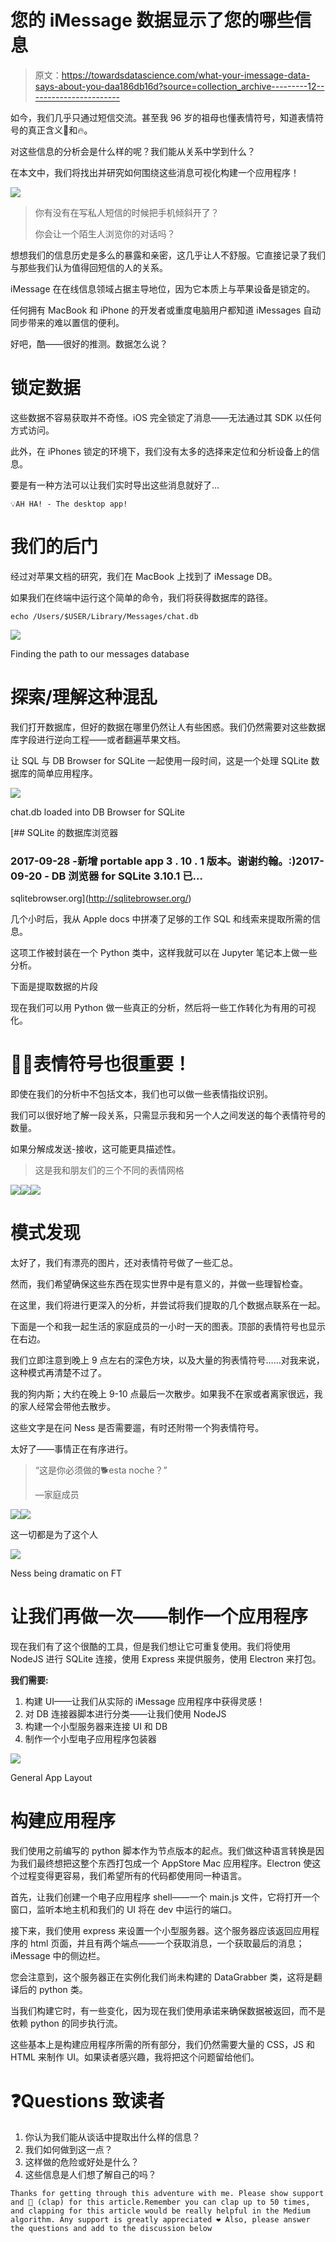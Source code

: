 # 您的 iMessage 数据显示了您的哪些信息

> 原文：<https://towardsdatascience.com/what-your-imessage-data-says-about-you-daa186db16d?source=collection_archive---------12----------------------->

如今，我们几乎只通过短信交流。甚至我 96 岁的祖母也懂表情符号，知道表情符号的真正含义🍆和🔥。

对这些信息的分析会是什么样的呢？我们能从关系中学到什么？

在本文中，我们将找出并研究如何围绕这些消息可视化构建一个应用程序！

![](img/b4048bbfce426c78d95fb9f3b01a0b3d.png)

> 你有没有在写私人短信的时候把手机倾斜开了？
> 
> 你会让一个陌生人浏览你的对话吗？

想想我们的信息历史是多么的暴露和亲密，这几乎让人不舒服。它直接记录了我们与那些我们认为值得回短信的人的关系。

iMessage 在在线信息领域占据主导地位，因为它本质上与苹果设备是锁定的。

任何拥有 MacBook 和 iPhone 的开发者或重度电脑用户都知道 iMessages 自动同步带来的难以置信的便利。

好吧，酷——很好的推测。数据怎么说？

# 锁定数据

这些数据不容易获取并不奇怪。iOS 完全锁定了消息——无法通过其 SDK 以任何方式访问。

此外，在 iPhones 锁定的环境下，我们没有太多的选择来定位和分析设备上的信息。

要是有一种方法可以让我们实时导出这些消息就好了…

```
💡AH HA! - The desktop app!
```

# 我们的后门

经过对苹果文档的研究，我们在 MacBook 上找到了 iMessage DB。

如果我们在终端中运行这个简单的命令，我们将获得数据库的路径。

```
echo /Users/$USER/Library/Messages/chat.db
```

![](img/c2c492710c40550484f8bf8930bdb808.png)

Finding the path to our messages database

# 探索/理解这种混乱

我们打开数据库，但好的数据在哪里仍然让人有些困惑。我们仍然需要对这些数据库字段进行逆向工程——或者翻遍苹果文档。

让 SQL 与 DB Browser for SQLite 一起使用一段时间，这是一个处理 SQLite 数据库的简单应用程序。

![](img/ac4064004d307b77e225b883896428ab.png)

chat.db loaded into DB Browser for SQLite

 [## SQLite 的数据库浏览器

### 2017-09-28 -新增 portable app 3 . 10 . 1 版本。谢谢约翰。:)2017-09-20 - DB 浏览器 for SQLite 3.10.1 已…

sqlitebrowser.org](http://sqlitebrowser.org/) 

几个小时后，我从 Apple docs 中拼凑了足够的工作 SQL 和线索来提取所需的信息。

这项工作被封装在一个 Python 类中，这样我就可以在 Jupyter 笔记本上做一些分析。

下面是提取数据的片段

现在我们可以用 Python 做一些真正的分析，然后将一些工作转化为有用的可视化。

# 🤷🏽‍表情符号也很重要！

即使在我们的分析中不包括文本，我们也可以做一些表情指纹识别。

我们可以很好地了解一段关系，只需显示我和另一个人之间发送的每个表情符号的数量。

如果分解成发送-接收，这可能更具描述性。

> 这是我和朋友们的三个不同的表情网格

![](img/eab09068f97a13b61e82e1d1334b526f.png)![](img/8f745f7e8dbf7cf83fbb419db3c24088.png)![](img/c293c9e243b778bcbe7d6e1b5274d09e.png)

# 模式发现

太好了，我们有漂亮的图片，还对表情符号做了一些汇总。

然而，我们希望确保这些东西在现实世界中是有意义的，并做一些理智检查。

在这里，我们将进行更深入的分析，并尝试将我们提取的几个数据点联系在一起。

下面是一个和我一起生活的家庭成员的一小时一天的图表。顶部的表情符号也显示在右边。

我们立即注意到晚上 9 点左右的深色方块，以及大量的狗表情符号……对我来说，这种模式再清楚不过了。

我的狗内斯；大约在晚上 9-10 点最后一次散步。如果我不在家或者离家很远，我的家人经常会带他去散步。

这些文字是在问 Ness 是否需要遛，有时还附带一个狗表情符号。

太好了——事情正在有序进行。

> “这是你必须做的🐕esta noche？”
> 
> —家庭成员

![](img/54ab9be13bffedaa7f60b325b420e13a.png)![](img/ea4da18ee832bab250555b594581d340.png)

这一切都是为了这个人

![](img/fafde6d9fe50a43aa59e1783b9fe0c9f.png)

Ness being dramatic on FT

# 让我们再做一次——制作一个应用程序

现在我们有了这个很酷的工具，但是我们想让它可重复使用。我们将使用 NodeJS 进行 SQLite 连接，使用 Express 来提供服务，使用 Electron 来打包。

**我们需要:**

1.  构建 UI——让我们从实际的 iMessage 应用程序中获得灵感！
2.  对 DB 连接器脚本进行分类——让我们使用 NodeJS
3.  构建一个小型服务器来连接 UI 和 DB
4.  制作一个小型电子应用程序包装器

![](img/c003107999946e1854a67118e24f400c.png)

General App Layout

# 构建应用程序

我们使用之前编写的 python 脚本作为节点版本的起点。我们做这种语言转换是因为我们最终想把这整个东西打包成一个 AppStore Mac 应用程序。Electron 使这个过程变得更容易，我们希望所有的代码都使用同一种语言。

首先，让我们创建一个电子应用程序 shell——一个 main.js 文件，它将打开一个窗口，监听本地主机和我们的 UI 将在 dev 中运行的端口。

接下来，我们使用 express 来设置一个小型服务器。这个服务器应该返回应用程序的 html 页面，并且有两个端点——一个获取消息，一个获取最后的消息；iMessage 中的侧边栏。

您会注意到，这个服务器正在实例化我们尚未构建的 DataGrabber 类，这将是翻译后的 python 类。

当我们构建它时，有一些变化，因为现在我们使用承诺来确保数据被返回，而不是依赖 python 的同步执行流。

这些基本上是构建应用程序所需的所有部分，我们仍然需要大量的 CSS，JS 和 HTML 来制作 UI。如果读者感兴趣，我将把这个问题留给他们。

# ❓Questions 致读者

1.  你认为我们能从谈话中提取出什么样的信息？
2.  我们如何做到这一点？
3.  这样做的危险或好处是什么？
4.  这些信息是人们想了解自己的吗？

```
Thanks for getting through this adventure with me. Please show support and 👏 (clap) for this article.Remember you can clap up to 50 times, and clapping for this article would be really helpful in the Medium algorithm. Any support is greatly appreciated ❤️ Also, please answer the questions and add to the discussion below
```